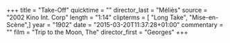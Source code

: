 +++
title = "Take-Off"
quicktime = ""
director_last = "Méliès"
source = "2002 Kino Int. Corp"
length = "1:14"
clipterms = [ "Long Take", "Mise-en-Scène",]
year = "1902"
date = "2015-03-20T11:37:28+01:00"
commentary = ""
film = "Trip to the Moon, The"
director_first = "Georges"
+++
